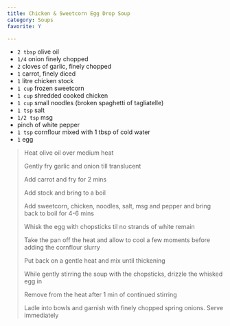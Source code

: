 ```yaml
---
title: Chicken & Sweetcorn Egg Drop Soup 
category: Soups
favorite: Y

--- 
```


* `2 tbsp` olive oil
* `1/4` onion finely chopped
* `2` cloves of garlic, finely chopped
* `1` carrot, finely diced
* `1` litre chicken stock
* `1 cup` frozen sweetcorn
* `1 cup` shredded cooked chicken
* `1 cup` small noodles (broken spaghetti of tagliatelle)
* `1 tsp` salt 
* `1/2 tsp` msg
* pinch of white pepper
* `1 tsp` cornflour mixed with 1 tbsp of cold water
* `1` egg

> Heat olive oil over medium heat
>
> Gently fry garlic and onion till translucent
>
> Add carrot and fry for 2 mins
>
> Add stock and bring to a boil
>
> Add sweetcorn, chicken, noodles, salt, msg and pepper and bring back to boil for 4-6 mins
>
> Whisk the egg with chopsticks til no strands of white remain
>
> Take the pan off the heat and allow to cool a few moments before adding the cornflour slurry
>
> Put back on a gentle heat and mix until thickening
>
> While gently stirring the soup with the chopsticks, drizzle the whisked egg in 
>
> Remove from the heat after 1 min of continued stirring
>
> Ladle into bowls and garnish with finely chopped spring onions. Serve immediately
